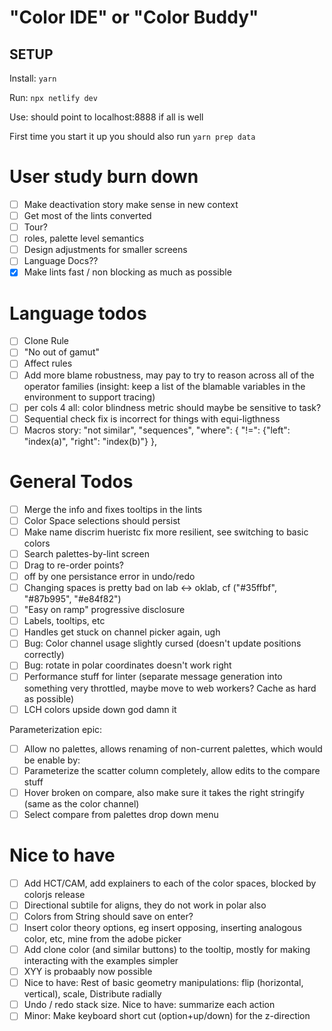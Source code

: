 # "Color IDE" or "Color Buddy"

## SETUP

Install: `yarn`

Run: `npx netlify dev`

Use: should point to localhost:8888 if all is well

First time you start it up you should also run `yarn prep data`

# User study burn down

- [ ] Make deactivation story make sense in new context
- [ ] Get most of the lints converted
- [ ] Tour?
- [ ] roles, palette level semantics
- [ ] Design adjustments for smaller screens
- [ ] Language Docs??
- [x] Make lints fast / non blocking as much as possible

# Language todos

- [ ] Clone Rule
- [ ] "No out of gamut"
- [ ] Affect rules
- [ ] Add more blame robustness, may pay to try to reason across all of the operator families (insight: keep a list of the blamable variables in the environment to support tracing)
- [ ] per cols 4 all: color blindness metric should maybe be sensitive to task?
- [ ] Sequential check fix is incorrect for things with equi-ligthness
- [ ] Macros story: "not similar", "sequences", "where": { "!=": {"left": "index(a)", "right": "index(b)"} },

# General Todos

- [ ] Merge the info and fixes tooltips in the lints
- [ ] Color Space selections should persist
- [ ] Make name discrim hueristc fix more resilient, see switching to basic colors
- [ ] Search palettes-by-lint screen
- [ ] Drag to re-order points?
- [ ] off by one persistance error in undo/redo
- [ ] Changing spaces is pretty bad on lab <-> oklab, cf ("#35ffbf", "#87b995", "#e84f82")
- [ ] "Easy on ramp" progressive disclosure
- [ ] Labels, tooltips, etc
- [ ] Handles get stuck on channel picker again, ugh
- [ ] Bug: Color channel usage slightly cursed (doesn't update positions correctly)
- [ ] Bug: rotate in polar coordinates doesn't work right
- [ ] Performance stuff for linter (separate message generation into something very throttled, maybe move to web workers? Cache as hard as possible)
- [ ] LCH colors upside down god damn it

Parameterization epic:

- [ ] Allow no palettes, allows renaming of non-current palettes, which would be enable by:
- [ ] Parameterize the scatter column completely, allow edits to the compare stuff
- [ ] Hover broken on compare, also make sure it takes the right stringify (same as the color channel)
- [ ] Select compare from palettes drop down menu

# Nice to have

- [ ] Add HCT/CAM, add explainers to each of the color spaces, blocked by colorjs release
- [ ] Directional subtile for aligns, they do not work in polar also
- [ ] Colors from String should save on enter?
- [ ] Insert color theory options, eg insert opposing, inserting analogous color, etc, mine from the adobe picker
- [ ] Add clone color (and similar buttons) to the tooltip, mostly for making interacting with the examples simpler
- [ ] XYY is probaably now possible
- [ ] Nice to have: Rest of basic geometry manipulations: flip (horizontal, vertical), scale, Distribute radially
- [ ] Undo / redo stack size. Nice to have: summarize each action
- [ ] Minor: Make keyboard short cut (option+up/down) for the z-direction
